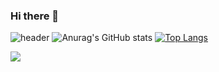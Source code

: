 ### Hi there 👋

<!--
**daraekita/daraekita** is a ✨ _special_ ✨ repository because its `README.md` (this file) appears on your GitHub profile.

Here are some ideas to get you started:

- 🔭 I’m currently working on ...1
- 🌱 I’m currently learning ...
- 👯 I’m looking to collaborate on ...
- 🤔 I’m looking for help with ...
- 💬 Ask me about ...
- 📫 How to reach me: ...
- 😄 Pronouns: ...
- ⚡ Fun fact: ...
-->
![header](https://capsule-render.vercel.app/api?type=wave&text=MEEEEE)
![Anurag's GitHub stats](https://github-readme-stats.vercel.app/api?username=daraekita&show_icons=true&theme=radical)
[![Top Langs](https://github-readme-stats.vercel.app/api/top-langs/?username=delay-100&layout=compact)](https://github.com/delay-100/github-readme-stats)

<div>
<img src="https://img.shields.io/badge/Spring-6DB33F?style=for-the-badge&logo=Spring&logoColor=white">
</div>

